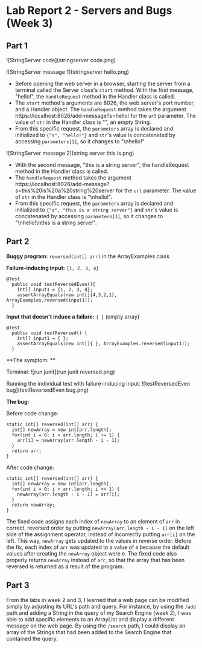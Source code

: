 # Lab Report 2 - Servers and Bugs (Week 3)

## Part 1
![StringServer code](stringserver code.png)

![StringServer message 1](stringserver hello.png)

- Before opening the web server in a browser, starting the server from a terminal called the Server class's `start` method. With the first message, "hello!", the `handleRequest` method in the Handler class is called.
- The `start` method's arguments are 8026, the web server's port number, and a Handler object. The `handleRequest` method takes the argument https://localhost:8026/add-message?s=hello! for the `url` parameter. The value of `str` in the Handler class is "", an empty String.
- From this specific request, the `parameters` array is declared and initialized to `{"s", "hello!"}` and `str`'s value is concatenated by accessing `parameters[1]`, so it changes to "\nhello!"

![StringServer message 2](string server this is.png)

- With the second message, "this is a string server", the handleRequest method in the Handler class is called.
- The `handleRequest` method takes the argument https://localhost:8026/add-message?s=this%20is%20a%20string%20server for the `url` parameter. The value of `str` in the Handler class is "\nhello!".
- From this specific request, the `parameters` array is declared and initialized to `{"s", "this is a string server"}` and `str`'s value is concatenated by accessing `parameters[1]`, so it changes to "\nhello!\nthis is a string server".


## Part 2
**Buggy program:** `reversed(int[] arr)` in the ArrayExamples class

**Failure-inducing input:** `{1, 2, 3, 4}` 

```
@Test
  public void testReversedEven(){
    int[] input1 = {1, 2, 3, 4};
    assertArrayEquals(new int[]{4,3,2,1}, ArrayExamples.reversed(input1));
  }
```

**Input that doesn't induce a failure:** `{ }` (empty array)
```
@Test
  public void testReversed() {
    int[] input1 = { };
    assertArrayEquals(new int[]{ }, ArrayExamples.reversed(input1));
  }
```

**The symptom: **

  Terminal:
  ![run junit](run junit reversed.png)
  
  Running the individual test with failure-inducing input:
  ![testReversedEven bug](testReversedEven bug.png)

**The bug:**

   Before code change:
   ```
   static int[] reversed(int[] arr) {
     int[] newArray = new int[arr.length];
     for(int i = 0; i < arr.length; i += 1) {
       arr[i] = newArray[arr.length - i - 1];
     }
     return arr;
   }
   ```
   
   After code change:
   ```
   static int[] reversed(int[] arr) {
     int[] newArray = new int[arr.length];
     for(int i = 0; i < arr.length; i += 1) {
       newArray[arr.length - i - 1] = arr[i];
     }
     return newArray;
   }
   ```
  
The fixed code assigns each index of `newArray` to an element of `arr` in correct, reversed order by putting `newArray[arr.length - i - 1]` on the left side of the assignment operator, instead of incorrectly putting `arr[i]` on the left. This way, `newArray` gets updated to the values in reverse order. Before the fix, each index of `arr` was updated to a value of `0` because the default values after creating the `newArray` object were `0`. The fixed code also properly returns `newArray` instead of `arr`, so that the array that has been reversed is returned as a result of the program.
  

## Part 3
From the labs in week 2 and 3, I learned that a web page can be modified simply by adjusting its URL's path and query. For instance, by using the `/add` path and adding a String in the query of my Search Engine (week 2), I was able to add specific elements to an ArrayList and display a different message on the web page. By using the `/search` path, I could display an array of the Strings that had been added to the Search Engine that contained the query.
